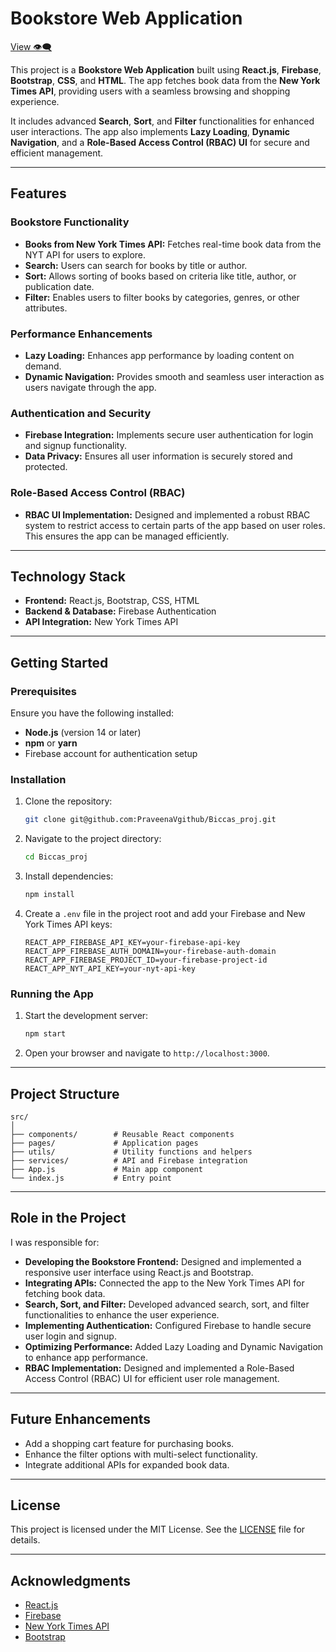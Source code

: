 
# Bookstore Web Application
[View 👁️‍🗨️](https://praveenavgithub.github.io/Biccas_proj/)

This project is a **Bookstore Web Application** built using **React.js**, **Firebase**, **Bootstrap**, **CSS**, and **HTML**. The app fetches book data from the **New York Times API**, providing users with a seamless browsing and shopping experience. 

It includes advanced **Search**, **Sort**, and **Filter** functionalities for enhanced user interactions. The app also implements **Lazy Loading**, **Dynamic Navigation**, and a **Role-Based Access Control (RBAC) UI** for secure and efficient management.

---

## Features

### Bookstore Functionality
- **Books from New York Times API:** Fetches real-time book data from the NYT API for users to explore.
- **Search:** Users can search for books by title or author.
- **Sort:** Allows sorting of books based on criteria like title, author, or publication date.
- **Filter:** Enables users to filter books by categories, genres, or other attributes.

### Performance Enhancements
- **Lazy Loading:** Enhances app performance by loading content on demand.
- **Dynamic Navigation:** Provides smooth and seamless user interaction as users navigate through the app.

### Authentication and Security
- **Firebase Integration:** Implements secure user authentication for login and signup functionality.
- **Data Privacy:** Ensures all user information is securely stored and protected.

### Role-Based Access Control (RBAC)
- **RBAC UI Implementation:** Designed and implemented a robust RBAC system to restrict access to certain parts of the app based on user roles. This ensures the app can be managed efficiently.

---

## Technology Stack
- **Frontend:** React.js, Bootstrap, CSS, HTML
- **Backend & Database:** Firebase Authentication
- **API Integration:** New York Times API

---

## Getting Started

### Prerequisites
Ensure you have the following installed:
- **Node.js** (version 14 or later)
- **npm** or **yarn**
- Firebase account for authentication setup

### Installation
1. Clone the repository:
   ```bash
   git clone git@github.com:PraveenaVgithub/Biccas_proj.git
   ```
2. Navigate to the project directory:
   ```bash
   cd Biccas_proj
   ```
3. Install dependencies:
   ```bash
   npm install
   ```
4. Create a `.env` file in the project root and add your Firebase and New York Times API keys:
   ```env
   REACT_APP_FIREBASE_API_KEY=your-firebase-api-key
   REACT_APP_FIREBASE_AUTH_DOMAIN=your-firebase-auth-domain
   REACT_APP_FIREBASE_PROJECT_ID=your-firebase-project-id
   REACT_APP_NYT_API_KEY=your-nyt-api-key
   ```

### Running the App
1. Start the development server:
   ```bash
   npm start
   ```
2. Open your browser and navigate to `http://localhost:3000`.

---

## Project Structure
```plaintext
src/
│
├── components/        # Reusable React components
├── pages/             # Application pages
├── utils/             # Utility functions and helpers
├── services/          # API and Firebase integration
├── App.js             # Main app component
└── index.js           # Entry point
```

---

## Role in the Project
I was responsible for:
- **Developing the Bookstore Frontend:** Designed and implemented a responsive user interface using React.js and Bootstrap.
- **Integrating APIs:** Connected the app to the New York Times API for fetching book data.
- **Search, Sort, and Filter:** Developed advanced search, sort, and filter functionalities to enhance the user experience.
- **Implementing Authentication:** Configured Firebase to handle secure user login and signup.
- **Optimizing Performance:** Added Lazy Loading and Dynamic Navigation to enhance app performance.
- **RBAC Implementation:** Designed and implemented a Role-Based Access Control (RBAC) UI for efficient user role management.

---

## Future Enhancements
- Add a shopping cart feature for purchasing books.
- Enhance the filter options with multi-select functionality.
- Integrate additional APIs for expanded book data.

---

## License
This project is licensed under the MIT License. See the [LICENSE](LICENSE) file for details.

---

## Acknowledgments
- [React.js](https://reactjs.org/)
- [Firebase](https://firebase.google.com/)
- [New York Times API](https://developer.nytimes.com/)
- [Bootstrap](https://getbootstrap.com/)

